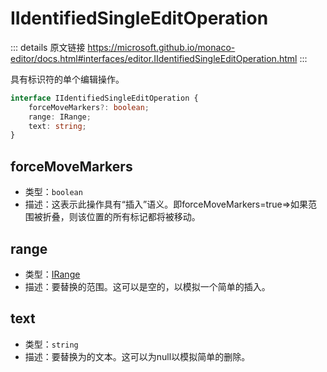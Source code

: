 # IIdentifiedSingleEditOperation
        
::: details 原文链接
https://microsoft.github.io/monaco-editor/docs.html#interfaces/editor.IIdentifiedSingleEditOperation.html
:::

具有标识符的单个编辑操作。

```ts
interface IIdentifiedSingleEditOperation {
    forceMoveMarkers?: boolean;
    range: IRange;
    text: string;
}
```

## forceMoveMarkers
- 类型：`boolean`
- 描述：这表示此操作具有“插入”语义。即forceMoveMarkers=true=>如果范围被折叠，则该位置的所有标记都将被移动。
## range
- 类型：[IRange](/api/IRange.md)
- 描述：要替换的范围。这可以是空的，以模拟一个简单的插入。
## text
- 类型：`string`
- 描述：要替换为的文本。这可以为null以模拟简单的删除。